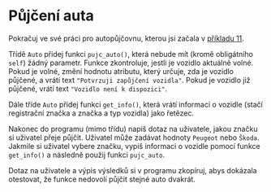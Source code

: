 # Půjčení auta

Pokračuj ve své práci pro autopůjčovnu, kterou jsi začala v [příkladu 11](priklad11.md).

Třídě `Auto` přidej funkci `pujc_auto()`, která nebude mít (kromě obligátního `self`) žádný parametr. Funkce zkontroluje, jestli je vozidlo aktuálně volné. Pokud je volné, změní hodnotu atributu, který určuje, zda je vozidlo půjčené, a vrátí text `"Potvrzuji zapůjčení vozidla"`. Pokud je vozidlo již půjčené, vrátí text `"Vozidlo není k dispozici"`.

Dále tříde `Auto` přidej funkci `get_info()`, která vrátí informaci o vozidle (stačí registrační značka a značka a typ vozidla) jako řetězec.

Nakonec do programu (mimo třídu) napiš dotaz na uživatele, jakou značku si uživatel přeje půjčit. Uživatel může zadávat hodnoty `Peugeot` nebo `Škoda`. Jakmile si uživatel vybere značku, vypiš informaci o vozidle pomocí funkce `get_info()` a následně použij funkci `pujc_auto`.

Dotaz na uživatele a výpis výsledků si v programu zkopíruj, abys dokázala otestovat, že funkce nedovolí půjčit stejné auto dvakrát.
